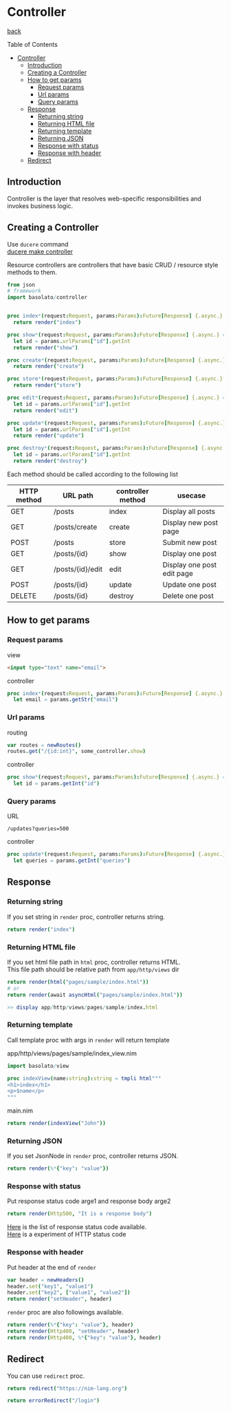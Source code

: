 Controller
===
[back](../../README.md)

Table of Contents

<!--ts-->
   * [Controller](#controller)
      * [Introduction](#introduction)
      * [Creating a Controller](#creating-a-controller)
      * [How to get params](#how-to-get-params)
         * [Request params](#request-params)
         * [Url params](#url-params)
         * [Query params](#query-params)
      * [Response](#response)
         * [Returning string](#returning-string)
         * [Returning HTML file](#returning-html-file)
         * [Returning template](#returning-template)
         * [Returning JSON](#returning-json)
         * [Response with status](#response-with-status)
         * [Response with header](#response-with-header)
      * [Redirect](#redirect)

<!-- Added by: root, at: Mon Apr 19 03:32:10 UTC 2021 -->

<!--te-->

## Introduction
Controller is the layer that resolves web-specific responsibilities and invokes business logic.

## Creating a Controller
Use `ducere` command  
[ducere make controller](./ducere.md#controller)

Resource controllers are controllers that have basic CRUD / resource style methods to them.

```nim
from json
# framework
import basolato/controller


proc index*(request:Request, params:Params):Future[Response] {.async.} =
  return render("index")

proc show*(request:Request, params:Params):Future[Response] {.async.} =
  let id = params.urlParams["id"].getInt
  return render("show")

proc create*(request:Request, params:Params):Future[Response] {.async.} =
  return render("create")

proc store*(request:Request, params:Params):Future[Response] {.async.} =
  return render("store")

proc edit*(request:Request, params:Params):Future[Response] {.async.} =
  let id = params.urlParams["id"].getInt
  return render("edit")

proc update*(request:Request, params:Params):Future[Response] {.async.} =
  let id = params.urlParams["id"].getInt
  return render("update")

proc destroy*(request:Request, params:Params):Future[Response] {.async.} =
  let id = params.urlParams["id"].getInt
  return render("destroy")
```

Each method should be called according to the following list

|HTTP method|URL path|controller method|usecase|
|---|---|---|---|
|GET|/posts|index|Display all posts|
|GET|/posts/create|create|Display new post page|
|POST|/posts|store|Submit new post|
|GET|/posts/{id}|show|Display one post|
|GET|/posts/{id}/edit|edit|Display one post edit page|
|POST|/posts/{id}|update|Update one post|
|DELETE|/posts/{id}|destroy|Delete one post|

## How to get params
### Request params
view
```html
<input type="text" name="email">
```

controller
```nim
proc index*(request:Request, params:Params):Future[Response] {.async.} =
  let email = params.getStr("email")
```

### Url params
routing
```nim
var routes = newRoutes()
routes.get("/{id:int}", some_controller.show)
```

controller
```nim
proc show*(request:Request, params:Params):Future[Response] {.async.} =
  let id = params.getInt("id")
```

### Query params
URL
```
/updates?queries=500
```

controller
```nim
proc update*(request:Request, params:Params):Future[Response] {.async.} =
  let queries = params.getInt("queries")
```

## Response
### Returning string
If you set string in `render` proc, controller returns string.
```nim
return render("index")
```

### Returning HTML file
If you set html file path in `html` proc, controller returns HTML.  
This file path should be relative path from `app/http/views` dir

```nim
return render(html("pages/sample/index.html"))
# or
return render(await asyncHtml("pages/sample/index.html"))

>> display app/http/views/pages/sample/index.html
```

### Returning template
Call template proc with args in `render` will return template

app/http/views/pages/sample/index_view.nim
```nim
import basolato/view

proc indexView(name:string):string = tmpli html"""
<h1>index</h1>
<p>$name</p>
"""
```
main.nim
```nim
return render(indexView("John"))
```

### Returning JSON
If you set JsonNode in `render` proc, controller returns JSON.

```nim
return render(%*{"key": "value"})
```

### Response with status
Put response status code arge1 and response body arge2
```nim
return render(Http500, "It is a response body")
```

[Here](https://nim-lang.org/docs/httpcore.html#10) is the list of response status code available.  
[Here](https://en.wikipedia.org/wiki/List_of_HTTP_status_codes) is a experiment of HTTP status code

### Response with header
Put header at the end of `render`
```nim
var header = newHeaders()
header.set("key1", "value1")
header.set("key2", ["value1", "value2"])
return render("setHeader", header)
```

`render` proc are also followings available.
```nim
return render(%*{"key": "value"}, header)
return render(Http400, "setHeader", header)
return render(Http400, %*{"key": "value"}, header)
```

## Redirect
You can use `redirect` proc.

```nim
return redirect("https://nim-lang.org")

return errorRedirect("/login")
```
